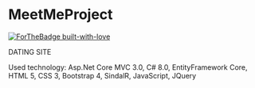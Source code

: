 # MeetMeProject 
[![ForTheBadge built-with-love](http://ForTheBadge.com/images/badges/built-with-love.svg)](https://GitHub.com/Naereen/)

DATING SITE

Used technology: Asp.Net Core MVC 3.0, C# 8.0, EntityFramework Core, HTML 5, CSS 3, Bootstrap 4, SindalR, JavaScript, JQuery

